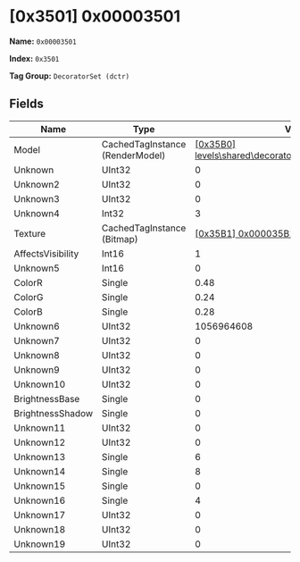 # [0x3501] 0x00003501

**Name:** ```0x00003501```

**Index:** ```0x3501```

**Tag Group:** ```DecoratorSet (dctr)```

## Fields

Name	| Type	| Value
---	|---	|---	|
Model	|CachedTagInstance (RenderModel)	|[[0x35B0] levels\shared\decorators\sword_fern\sword_fern](../RenderModel/35B0.md)
Unknown	|UInt32	|0
Unknown2	|UInt32	|0
Unknown3	|UInt32	|0
Unknown4	|Int32	|3
Texture	|CachedTagInstance (Bitmap)	|[[0x35B1] 0x000035B1](../Bitmap/35B1.md)
AffectsVisibility	|Int16	|1
Unknown5	|Int16	|0
ColorR	|Single	|0.48
ColorG	|Single	|0.24
ColorB	|Single	|0.28
Unknown6	|UInt32	|1056964608
Unknown7	|UInt32	|0
Unknown8	|UInt32	|0
Unknown9	|UInt32	|0
Unknown10	|UInt32	|0
BrightnessBase	|Single	|0
BrightnessShadow	|Single	|0
Unknown11	|UInt32	|0
Unknown12	|UInt32	|0
Unknown13	|Single	|6
Unknown14	|Single	|8
Unknown15	|Single	|0
Unknown16	|Single	|4
Unknown17	|UInt32	|0
Unknown18	|UInt32	|0
Unknown19	|UInt32	|0


